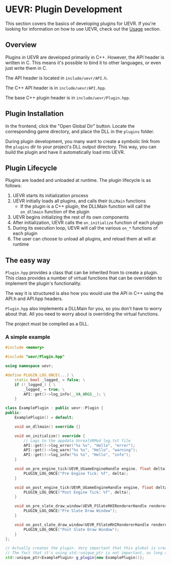 # UEVR: Plugin Development

This section covers the basics of developing plugins for UEVR. If you're looking for information on how to use UEVR, check out the [Usage](../usage/overview.md) section.

## Overview

Plugins in UEVR are developed primarily in C++. However, the API header is written in C. This means it's possible to bind it to other languages, or even just write them in C. 

The API header is located in `include/uevr/API.h`. 

The C++ API header is in `include/uevr/API.hpp`.

The base C++ plugin header is in `include/uevr/Plugin.hpp`.

## Plugin Installation

In the frontend, click the "Open Global Dir" button. Locate the corresponding game directory, and place the DLL in the `plugins` folder.

During plugin development, you many want to create a symbolic link from the `plugins` dir to your project's DLL output directory. This way, you can build the plugin and have it automatically load into UEVR.

## Plugin Lifecycle

Plugins are loaded and unloaded at runtime. The plugin lifecycle is as follows:

1. UEVR starts its initialization process
2. UEVR initially loads all plugins, and calls their `DLLMain` functions
   * If the plugin is a C++ plugin, the DLLMain function will call the `on_dllmain` function of the plugin
3. UEVR begins initializing the rest of its own components
4. After initialization, UEVR calls the `on_initialize` function of each plugin
5. During its execution loop, UEVR will call the various `on_*` functions of each plugin
6. The user can choose to unload all plugins, and reload them at will at runtime

## The easy way

`Plugin.hpp` provides a class that can be inherited from to create a plugin. This class provides a number of virtual functions that can be overridden to implement the plugin's functionality.

The way it is structured is also how you would use the API in C++ using the API.h and API.hpp headers.

`Plugin.hpp` also implements a DLLMain for you, so you don't have to worry about that. All you need to worry about is overriding the virtual functions.

The project must be compiled as a DLL.

### A simple example

```cpp
#include <memory>

#include "uevr/Plugin.hpp"

using namespace uevr;

#define PLUGIN_LOG_ONCE(...) \
    static bool _logged_ = false; \
    if (!_logged_) { \
        _logged_ = true; \
        API::get()->log_info(__VA_ARGS__); \
    }

class ExamplePlugin : public uevr::Plugin {
public:
    ExamplePlugin() = default;

    void on_dllmain() override {}

    void on_initialize() override {
        // Logs to the appdata UnrealVRMod log.txt file
        API::get()->log_error("%s %s", "Hello", "error");
        API::get()->log_warn("%s %s", "Hello", "warning");
        API::get()->log_info("%s %s", "Hello", "info");
    }

    void on_pre_engine_tick(UEVR_UGameEngineHandle engine, float delta) override {
        PLUGIN_LOG_ONCE("Pre Engine Tick: %f", delta);
    }

    void on_post_engine_tick(UEVR_UGameEngineHandle engine, float delta) override {
        PLUGIN_LOG_ONCE("Post Engine Tick: %f", delta);
    }

    void on_pre_slate_draw_window(UEVR_FSlateRHIRendererHandle renderer, UEVR_FViewportInfoHandle viewport_info) override {
        PLUGIN_LOG_ONCE("Pre Slate Draw Window");
    }

    void on_post_slate_draw_window(UEVR_FSlateRHIRendererHandle renderer, UEVR_FViewportInfoHandle viewport_info) override {
        PLUGIN_LOG_ONCE("Post Slate Draw Window");
    }
};

// Actually creates the plugin. Very important that this global is created.
// The fact that it's using std::unique_ptr is not important, as long as the constructor is called in some way.
std::unique_ptr<ExamplePlugin> g_plugin{new ExamplePlugin()};
```

